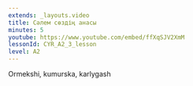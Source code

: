 ```yaml
---
extends: _layouts.video
title: Сәлем сөздің анасы
minutes: 5
youtube: https://www.youtube.com/embed/ffXqSJV2XmM
lessonId: CYR_A2_3_lesson
level: A2
---
```

Ormekshi, kumurska, karlygash